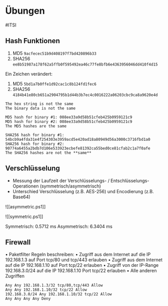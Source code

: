 # Übungen
#ITSI 

## Hash Funktionen

1. MD5 `9acfecec51b9d408197f7bd420896b33` 
2. SHA256 `ee8b51987a178f62a5ffb0f595492ea46c77fe8bfb6e4363956046dd410f4d15`

Ein Zeichen verändert:

1. MD5 `5bd1a7b0ffe1d92cac1c8b124fd1fec6`
2. SHA256 `4184b41e80cb651a2904795b1d44b3b7ec4c0016222a06203cbc9ca8a9620e4d`

```
The hex string is not the same
The binary data is not the same

MD5 hash for binary #1: 008ee33a9d58b51cfeb425b0959121c9 
MD5 hash for binary #2: 008ee33a9d58b51cfeb425b0959121c9 
The MD5 hashes are the same 

SHA256 hash for binary #1: 54bcb9a4fda31e4f254303e3959acd5e420ad18a80949d56a3000c3716fbd1a0 
SHA256 hash for binary #2: 90774a6455a2bdb7d106e533923ecbefe81392ca55bed0ce81cfab2c1a7f0afe 
The SHA256 hashes are not the **same**
```


## Verschlüsselung

- Messung der Laufzeit der Verschlüsselungs- / Entschlüsselungs- Operationen (symmetrisch/asymmetrisch)
- Unterschied Verschlüsselung (z.B. AES-256) und Encodierung (z.B. Base64)

![[asymmetric.ps1]]

![[symmetric.ps1]]

Symmetrisch: 0.5712 ms
Asymmetrisch: 6.3404 ms

## Firewall

• Paketfilter Regeln beschreiben: 
	• Zugriff aus dem Internet auf die IP 192.168.1.3 auf Port tcp/80 und tcp/443 erlauben 
	• Zugriff aus dem Internet auf die IP 192.168.1.10 auf Port tcp/22 erlauben 
	• Zugriff von der IP-Range 192.168.3.0/24 auf die IP 192.168.1.10 Port tcp/22 erlauben 
	• Alle anderen Zugriffen

```
Any Any 192.168.1.3/32 tcp/80,tcp/443 Allow
Any Any 192.168.1.10/32 tcp/22 Allow 
192.168.3.0/24 Any 192.168.1.10/32 tcp/22 Allow
Any Any Any Any Deny
```